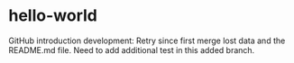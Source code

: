 hello-world
===========

GitHub introduction development:
Retry since first merge lost data and the README.md file.
Need to add additional test in this added branch.
